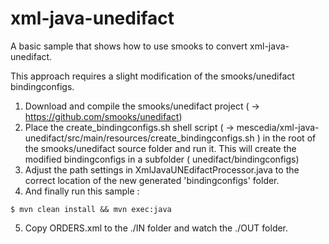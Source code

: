 # xml-java-unedifact

A basic sample that shows how to use smooks to convert xml-java-unedifact.

This approach requires a slight modification of the smooks/unedifact bindingconfigs.

  1. Download and compile the smooks/unedifact project ( -> https://github.com/smooks/unedifact)
  2. Place the create_bindingconfigs.sh shell script ( -> mescedia/xml-java-unedifact/src/main/resources/create_bindingconfigs.sh ) 
	in the root of the smooks/unedifact source folder and run it. 
	This will create the  modified bindingconfigs in a subfolder ( unedifact/bindingconfigs)
  3. Adjust the path settings in XmlJavaUNEdifactProcessor.java to the correct location of the new generated 'bindingconfigs' folder.
  4. And finally run this sample :

	$ mvn clean install && mvn exec:java

  5. Copy ORDERS.xml to the ./IN folder and watch the ./OUT folder.




